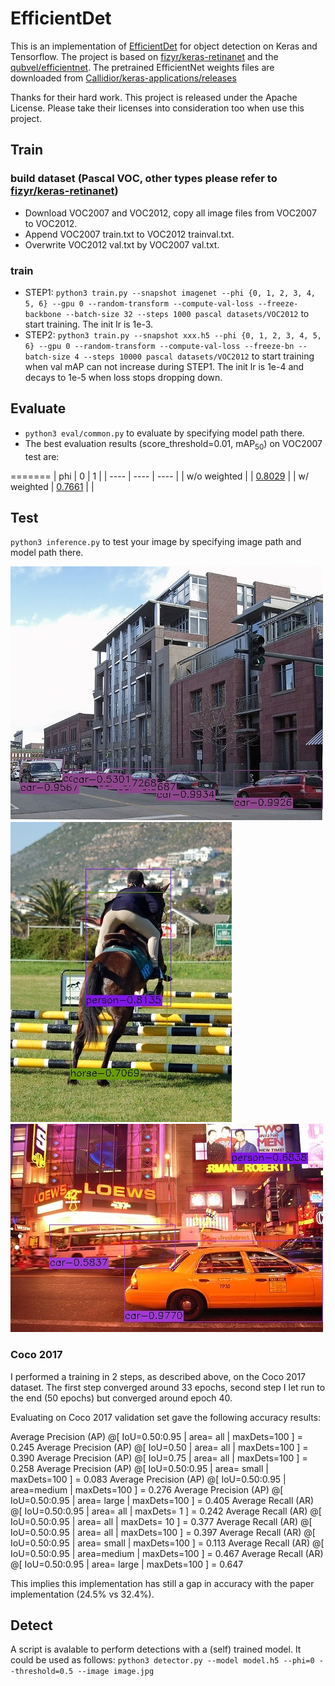 # EfficientDet
This is an implementation of [EfficientDet](https://arxiv.org/pdf/1911.09070.pdf) for object detection on Keras and Tensorflow. The project is based on [fizyr/keras-retinanet](https://github.com/fizyr/keras-retinanet)
and the [qubvel/efficientnet](https://github.com/qubvel/efficientnet). 
The pretrained EfficientNet weights files are downloaded from [Callidior/keras-applications/releases](https://github.com/Callidior/keras-applications/releases)

Thanks for their hard work.
This project is released under the Apache License. Please take their licenses into consideration too when use this project.

## Train
### build dataset (Pascal VOC, other types please refer to [fizyr/keras-retinanet](https://github.com/fizyr/keras-retinanet))
* Download VOC2007 and VOC2012, copy all image files from VOC2007 to VOC2012.
* Append VOC2007 train.txt to VOC2012 trainval.txt.
* Overwrite VOC2012 val.txt by VOC2007 val.txt.
### train
* STEP1: `python3 train.py --snapshot imagenet --phi {0, 1, 2, 3, 4, 5, 6} --gpu 0 --random-transform --compute-val-loss --freeze-backbone --batch-size 32 --steps 1000 pascal datasets/VOC2012` to start training. The init lr is 1e-3.
* STEP2: `python3 train.py --snapshot xxx.h5 --phi {0, 1, 2, 3, 4, 5, 6} --gpu 0 --random-transform --compute-val-loss --freeze-bn --batch-size 4 --steps 10000 pascal datasets/VOC2012` to start training when val mAP can not increase during STEP1. The init lr is 1e-4 and decays to 1e-5 when loss stops dropping down.
## Evaluate
* `python3 eval/common.py` to evaluate by specifying model path there.
* The best evaluation results (score_threshold=0.01, mAP<sub>50</sub>) on VOC2007 test are: 

=======
| phi | 0 | 1 |
| ---- | ---- | ---- |
| w/o weighted |  | [0.8029](https://drive.google.com/open?id=1-QkMq56w4dZOTQUnbitF53NKEiNF9F_Q) |
| w/ weighted | [0.7661](https://drive.google.com/open?id=1lM5C5csv-5CBWQwgnVK7vcCFRkfjDELk) |  |
## Test
`python3 inference.py` to test your image by specifying image path and model path there. 

![image1](test/000004.jpg) 
![image2](test/000010.jpg)
![image3](test/000014.jpg)

### Coco 2017
I performed a training in 2 steps, as described above, on the Coco 2017 dataset. The first step converged around 33 epochs, second step I let run to the end (50 epochs) but converged around epoch 40.

Evaluating on Coco 2017 validation set gave the following accuracy results:

Average Precision (AP) @[ IoU=0.50:0.95 | area= all | maxDets=100 ] = 0.245
Average Precision (AP) @[ IoU=0.50 | area= all | maxDets=100 ] = 0.390
Average Precision (AP) @[ IoU=0.75 | area= all | maxDets=100 ] = 0.258
Average Precision (AP) @[ IoU=0.50:0.95 | area= small | maxDets=100 ] = 0.083
Average Precision (AP) @[ IoU=0.50:0.95 | area=medium | maxDets=100 ] = 0.276
Average Precision (AP) @[ IoU=0.50:0.95 | area= large | maxDets=100 ] = 0.405
Average Recall (AR) @[ IoU=0.50:0.95 | area= all | maxDets= 1 ] = 0.242
Average Recall (AR) @[ IoU=0.50:0.95 | area= all | maxDets= 10 ] = 0.377
Average Recall (AR) @[ IoU=0.50:0.95 | area= all | maxDets=100 ] = 0.397
Average Recall (AR) @[ IoU=0.50:0.95 | area= small | maxDets=100 ] = 0.113
Average Recall (AR) @[ IoU=0.50:0.95 | area=medium | maxDets=100 ] = 0.467
Average Recall (AR) @[ IoU=0.50:0.95 | area= large | maxDets=100 ] = 0.647

This implies this implementation has still a gap in accuracy with the paper implementation (24.5% vs 32.4%).

## Detect
A script is avalable to perform detections with a (self) trained model. It could be used as follows:
`python3 detector.py --model model.h5 --phi=0 --threshold=0.5 --image image.jpg`
